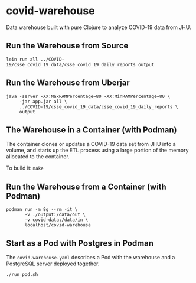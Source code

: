 # covid-warehouse

Data warehouse built with pure Clojure to analyze COVID-19 data from JHU.

## Run the Warehouse from Source
`lein run all ../COVID-19/csse_covid_19_data/csse_covid_19_daily_reports output`

## Run the Warehouse from Uberjar
```
java -server -XX:MaxRAMPercentage=80 -XX:MinRAMPercentage=80 \
     -jar app.jar all \
     ../COVID-19/csse_covid_19_data/csse_covid_19_daily_reports \
     output
```

## The Warehouse in a Container (with Podman)

The container clones or updates a COVID-19 data set from JHU into a volume,
and starts up the ETL process using a large portion of the memory allocated
to the container.

To build it: `make`

## Run the Warehouse from a Container (with Podman)
```
podman run -m 8g --rm -it \
       -v ./output:/data/out \
       -v covid-data:/data/in \
       localhost/covid-warehouse
```

## Start as a Pod with Postgres in Podman

The `covid-warehouse.yaml` describes a Pod with the warehouse and a PostgreSQL
server deployed together.

`./run_pod.sh`
